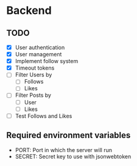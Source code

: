 # Backend

## TODO

- [x] User authentication
- [x] User management
- [x] Implement follow system
- [x] Timeout tokens
- [ ] Filter Users by
  - [ ] Follows
  - [ ] Likes
- [ ] Filter Posts by
  - [ ] User
  - [ ] Likes
- [ ] Test Follows and Likes

## Required environment variables

- PORT: Port in which the server will run
- SECRET: Secret key to use with jsonwebtoken